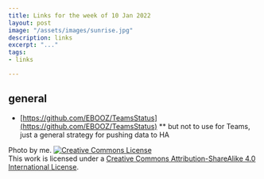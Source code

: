 ```yaml
---
title: Links for the week of 10 Jan 2022
layout: post
image: "/assets/images/sunrise.jpg"
description: links
excerpt: "..."
tags:
- links

---
```


## general 

* [https://github.com/EBOOZ/TeamsStatus](https://github.com/EBOOZ/TeamsStatus)
** but not to use for Teams, just a general strategy for pushing data to HA


Photo by me. <a rel="license" href="http://creativecommons.org/licenses/by-sa/4.0/"><img alt="Creative Commons License" style="border-width:0" src="https://i.creativecommons.org/l/by-sa/4.0/88x31.png" /></a><br />This work is licensed under a <a rel="license" href="http://creativecommons.org/licenses/by-sa/4.0/">Creative Commons Attribution-ShareAlike 4.0 International License</a>.